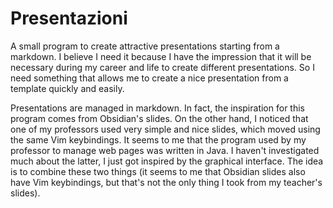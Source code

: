 # Presentazioni

A small program to create attractive presentations starting from a markdown. 
I believe I need it because I have the impression that it will be necessary 
during my career and life to create different presentations. So I need 
something that allows me to create a nice presentation from a template quickly 
and easily.  

Presentations are managed in markdown. In fact, the inspiration for this 
program comes from Obsidian's slides. On the other hand, I noticed that one of 
my professors used very simple and nice slides, which moved using the same Vim 
keybindings. It seems to me that the program used by my professor to manage web 
pages was written in Java. I haven't investigated much about the latter, I 
just got inspired by the graphical interface. The idea is to combine these two 
things (it seems to me that Obsidian slides also have Vim keybindings, but 
that's not the only thing I took from my teacher's slides).
